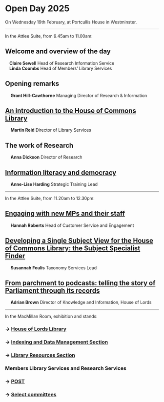 <h1>
		Open Day 2025
</h1>

On Wednesday 19th February, at Portcullis House in Westminster.

---

In the Attlee Suite, from 9.45am to 11.00am:

## Welcome and overview of the day
&emsp;**Claire Sewell** Head of Research Information Service<br>
&emsp;**Linda Coombs** Head of Members’ Library Services

## Opening remarks
&emsp; **Grant Hill-Cawthorne** Managing Director of Research & Information

## [An introduction to the House of Commons Library](https://docs.google.com/presentation/d/1w2G0Ye615r7kPj0xWynjiQKbd1AAOGLjHyvRyl88s4Y/edit?usp=sharing)
&emsp; **Martin Reid** Director of Library Services

## The work of Research
&emsp; **Anna Dickson** Director of Research

## [Information literacy and democracy](https://docs.google.com/presentation/d/19632PeFtMdTKs9s1VPJnzGBsdFq3zOI8QGOrtECZoaU/edit?usp=sharing)
&emsp; **Anne-Lise Harding** Strategic Training Lead

---

In the Attlee Suite, from 11.20am to 12.30pm:

## [Engaging with new MPs and their staff](https://docs.google.com/presentation/d/14UrYzWuW3ffyeuble3EH05lik3eC31pXnSZKc8WIC30/edit?usp=sharing)
&emsp; **Hannah Roberts** Head of Customer Service and Engagement

## [Developing a Single Subject View for the House of Commons Library: the Subject Specialist Finder](https://docs.google.com/presentation/d/1fslRTkJYk6eCkgV8EkCS7b5j2R5BEgpWqlJqC-RQwwY/edit?usp=sharing) 
&emsp; **Susannah Foulis** Taxonomy Services Lead

## [From parchment to podcasts: telling the story of Parliament through its records](https://docs.google.com/presentation/d/1HtPAsM4qwo2_5Rg_Vqhkx5mmcVjMsgL2Hev1COX__XY/edit?usp=sharing)
&emsp; **Adrian Brown** Director of Knowledge and Information, House of Lords

---
		
In the MacMillan Room, exhibition and stands:

### &rarr; [House of Lords Library](hllibrary)

### &rarr; [Indexing and Data Management Section](idms)

### &rarr; [Library Resources Section](lrs)

### Members Library Services and Research Services

### &rarr; [POST](post)

### &rarr; [Select committees](selcomms)


